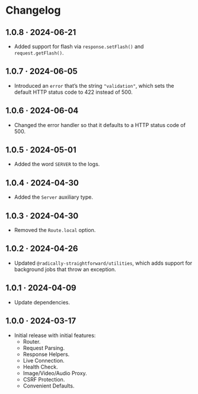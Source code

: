 # Changelog

## 1.0.8 · 2024-06-21

- Added support for flash via `response.setFlash()` and `request.getFlash()`.

## 1.0.7 · 2024-06-05

- Introduced an `error` that’s the string `"validation"`, which sets the default HTTP status code to 422 instead of 500.

## 1.0.6 · 2024-06-04

- Changed the error handler so that it defaults to a HTTP status code of 500.

## 1.0.5 · 2024-05-01

- Added the word `SERVER` to the logs.

## 1.0.4 · 2024-04-30

- Added the `Server` auxiliary type.

## 1.0.3 · 2024-04-30

- Removed the `Route.local` option.

## 1.0.2 · 2024-04-26

- Updated `@radically-straightforward/utilities`, which adds support for background jobs that throw an exception.

## 1.0.1 · 2024-04-09

- Update dependencies.

## 1.0.0 · 2024-03-17

- Initial release with initial features:
  - Router.
  - Request Parsing.
  - Response Helpers.
  - Live Connection.
  - Health Check.
  - Image/Video/Audio Proxy.
  - CSRF Protection.
  - Convenient Defaults.

